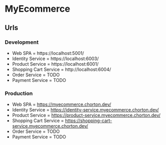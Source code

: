 # MyEcommerce

## Urls

### Development

- Web SPA = https://localhost:5001/
- Identity Service = https://localhost:6003/
- Product Service = https://localhost:6001/
- Shopping Cart Service = http://localhost:6004/
- Order Service = TODO
- Payment Service = TODO

### Production

- Web SPA = https://myecommerce.chorton.dev/
- Identity Service = https://identity-service.myecommerce.chorton.dev/
- Product Service = https://product-service.myecommerce.chorton.dev/
- Shopping Cart Service = https://shopping-cart-service.myecommerce.chorton.dev/
- Order Service = TODO
- Payment Service = TODO
